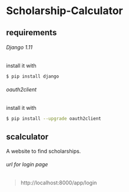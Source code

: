 # Scholarship-Calculator

## requirements

###### Django 1.11
install it with
```bash
$ pip install django
```

###### oauth2client
install it with
```bash
$ pip install --upgrade oauth2client
```

## scalculator
A website to find scholarships.

###### url for login page
> http://localhost:8000/app/login
